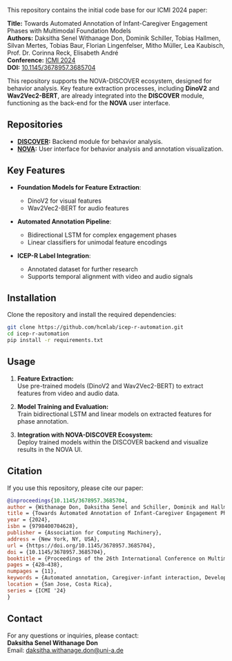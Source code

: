 
This repository contains the initial code base for our ICMI 2024 paper:

**Title:** Towards Automated Annotation of Infant-Caregiver Engagement Phases with Multimodal Foundation Models  
**Authors:** Daksitha Senel Withanage Don, Dominik Schiller, Tobias Hallmen, Silvan Mertes, Tobias Baur, Florian Lingenfelser, Mitho Müller, Lea Kaubisch, Prof. Dr. Corinna Reck, Elisabeth André  
**Conference:** [ICMI 2024](https://doi.org/10.1145/3678957.3685704)  
**DOI:** [10.1145/3678957.3685704](https://doi.org/10.1145/3678957.3685704)  

This repository supports the NOVA-DISCOVER ecosystem, designed for behavior analysis. Key feature extraction processes, including **DinoV2** and **Wav2Vec2-BERT**, are already integrated into the **DISCOVER** module, functioning as the back-end for the **NOVA** user interface.

## Repositories  

- **[DISCOVER](https://github.com/hcmlab/discover-modules):** Backend module for behavior analysis.  
- **[NOVA](https://github.com/hcmlab/nova):** User interface for behavior analysis and annotation visualization.  

## Key Features  
- **Foundation Models for Feature Extraction**:  
  - DinoV2 for visual features  
  - Wav2Vec2-BERT for audio features  

- **Automated Annotation Pipeline**:  
  - Bidirectional LSTM for complex engagement phases  
  - Linear classifiers for unimodal feature encodings  

- **ICEP-R Label Integration**:  
  - Annotated dataset for further research  
  - Supports temporal alignment with video and audio signals  

## Installation  

Clone the repository and install the required dependencies:  

```bash  
git clone https://github.com/hcmlab/icep-r-automation.git  
cd icep-r-automation  
pip install -r requirements.txt  
```  

## Usage  

1. **Feature Extraction:**  
   Use pre-trained models (DinoV2 and Wav2Vec2-BERT) to extract features from video and audio data.  

2. **Model Training and Evaluation:**  
   Train bidirectional LSTM and linear models on extracted features for phase annotation.  

3. **Integration with NOVA-DISCOVER Ecosystem:**  
   Deploy trained models within the DISCOVER backend and visualize results in the NOVA UI.  

## Citation  

If you use this repository, please cite our paper:  

```bibtex  
@inproceedings{10.1145/3678957.3685704,
author = {Withanage Don, Daksitha Senel and Schiller, Dominik and Hallmen, Tobias and Mertes, Silvan and Baur, Tobias and Lingenfelser, Florian and M\"{u}ller, Mitho and Kaubisch, Lea and Reck, Prof. Dr. Corinna and Andr\'{e}, Elisabeth},
title = {Towards Automated Annotation of Infant-Caregiver Engagement Phases with Multimodal Foundation Models},
year = {2024},
isbn = {9798400704628},
publisher = {Association for Computing Machinery},
address = {New York, NY, USA},
url = {https://doi.org/10.1145/3678957.3685704},
doi = {10.1145/3678957.3685704},
booktitle = {Proceedings of the 26th International Conference on Multimodal Interaction},
pages = {428–438},
numpages = {11},
keywords = {Automated annotation, Caregiver-infant interaction, Developmental psychology, Self-supervised learning, Still Face Paradigm},
location = {San Jose, Costa Rica},
series = {ICMI '24}
}
```  

## Contact  

For any questions or inquiries, please contact:  
**Daksitha Senel Withanage Don**  
Email: daksitha.withanage.don@uni-a.de
